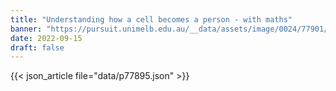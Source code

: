 ```yaml
---
title: "Understanding how a cell becomes a person - with maths"
banner: "https://pursuit.unimelb.edu.au/__data/assets/image/0024/77901/Understanding-how-a-cell-becomes-a-person-with-maths-_4f260ed7-5c22-4c55-8a3d-3f65edfefbdb.jpg"
date: 2022-09-15
draft: false
---
```


{{< json_article file="data/p77895.json" >}}